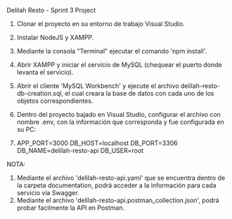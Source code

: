 Delilah Resto - Sprint 3 Project

1. Clonar el proyecto en su entorno de trabajo Visual Studio.
2. Instalar NodeJS y XAMPP.
3. Mediante la consola "Terminal" ejecutar el comando 'npm install'.
4. Abrir XAMPP y iniciar el servicio de MySQL (chequear el puerto donde levanta el servicio).
5. Abrir el cliente 'MySQL Workbench' y ejecute el archivo delilah-resto-db-creation.sql, el cual creara la base de datos con cada uno de los objetos correspondientes.

6. Dentro del proyecto bajado en Visual Studio, configurar el archivo con nombre .env, con la información que corresponda y fue configurada en su PC:
7. 
      APP_PORT=3000
      DB_HOST=localhost
      DB_PORT=3306
      DB_NAME=delilah-resto-api
      DB_USER=root


NOTA:
1. Mediante el archivo 'delilah-resto-api.yaml' que se encuentra dentro de la carpeta documentation, podrá acceder a la información para cada servicio vía Swagger.
2. Mediante el archivo 'delilah-resto-api.postman_collection.json', podrá probar facilmente la API en Postman.